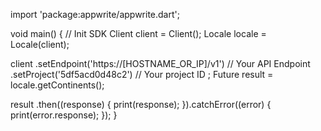 import 'package:appwrite/appwrite.dart';

void main() { // Init SDK
  Client client = Client();
  Locale locale = Locale(client);

  client
    .setEndpoint('https://[HOSTNAME_OR_IP]/v1') // Your API Endpoint
    .setProject('5df5acd0d48c2') // Your project ID
  ;
  Future result = locale.getContinents();

  result
    .then((response) {
      print(response);
    }).catchError((error) {
      print(error.response);
  });
}

